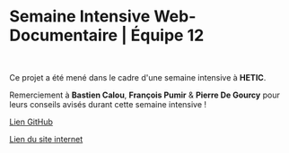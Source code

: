 # Semaine Intensive Web-Documentaire | Équipe 12
&nbsp;

Ce projet a été mené dans le cadre d'une semaine intensive à **HETIC**.

Remerciement à **Bastien Calou**, **François Pumir** & **Pierre De Gourcy** pour leurs conseils avisés durant cette semaine intensive ! 

[Lien GitHub](https://github.com/RyanFennane/webdocumentaire_h-ros)
&nbsp;

[Lien du site internet](#)

